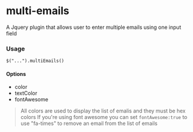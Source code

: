 # multi-emails
A Jquery plugin that allows user to enter multiple emails using one input field

### Usage
``$("...").multiEmails()``

#### Options

- color
- textColor
- fontAwesome

> All colors are used to display the list of emalis and they must be hex colors
> If you're using font awesome you can set ``fontAwesome:true`` to use "fa-times" to remove an email from the list of emails 